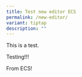 ```yaml
---
title: Test new editor ECS
permalink: /new-editor/
variant: tiptap
description: ""
---
```

<p>This is a test.</p>
<p>Testing!!!</p>
<p>From ECS!</p>